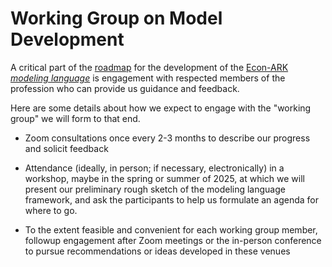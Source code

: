# Working Group on Model Development

A critical part of the [roadmap](https://github.com/econ-ark/OverARK/blob/master/roadmap/past-and-future.md#how-were-going-to-do-it) for the development of the [Econ-ARK](https://econ-ark.org/) [*modeling language*](https://ampl.com/wp-content/uploads/amlopt.pdf) is engagement with respected members of the profession who can provide us guidance and feedback.

Here are some details about how we expect to engage with the "working group" we will form to that end.

-   Zoom consultations once every 2-3 months to describe our progress and solicit feedback

-   Attendance (ideally, in person; if necessary, electronically) in a workshop, maybe in the spring or summer of 2025, at which we will present our preliminary rough sketch of the modeling language framework, and ask the participants to help us formulate an agenda for where to go.

-   To the extent feasible and convenient for each working group member, followup engagement after Zoom meetings or the in-person conference to pursue recommendations or ideas developed in these venues

